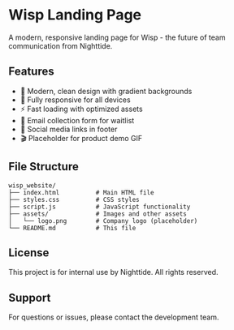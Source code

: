 # Wisp Landing Page

A modern, responsive landing page for Wisp - the future of team communication from Nighttide.

## Features

- 🎨 Modern, clean design with gradient backgrounds
- 📱 Fully responsive for all devices
- ⚡ Fast loading with optimized assets
- 📧 Email collection form for waitlist
- 🔗 Social media links in footer
- 🎬 Placeholder for product demo GIF

## File Structure

```
wisp_website/
├── index.html          # Main HTML file
├── styles.css          # CSS styles
├── script.js           # JavaScript functionality
├── assets/             # Images and other assets
│   └── logo.png        # Company logo (placeholder)
└── README.md           # This file
```

## License

This project is for internal use by Nighttide. All rights reserved.

## Support

For questions or issues, please contact the development team.

